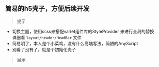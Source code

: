 ## 简易的h5壳子，方便后续开发

> 提示
- 切换主题，使用scss来搭配varlet组件库的StyleProvider 来进行全局的替换 详细看 `layout/header/HeadBar` 文件
- 简易明了，本人是个小菜鸡，没有什么高端写法，简陋的AnyScript
- 别看了没有了，就是个初始化壳子

> 展示
[]()